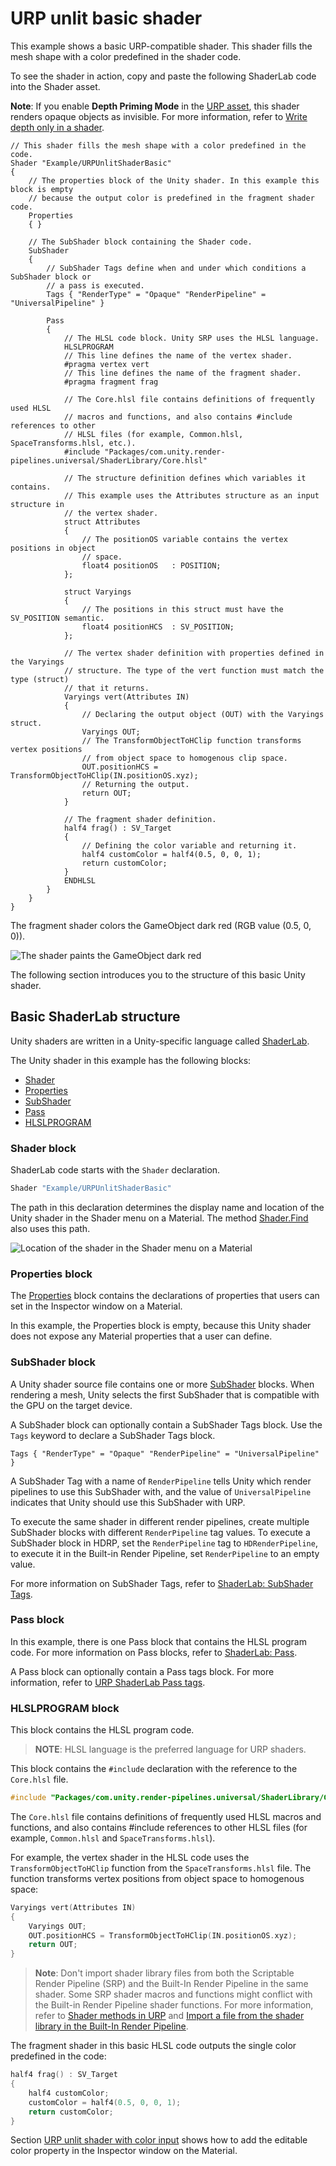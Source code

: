 # URP unlit basic shader

This example shows a basic URP-compatible shader. This shader fills the mesh shape with a color predefined in the shader code.

To see the shader in action, copy and paste the following ShaderLab code into the Shader asset.

**Note**: If you enable **Depth Priming Mode** in the [URP asset](universalrp-asset.md), this shader renders opaque objects as invisible. For more information, refer to [Write depth only in a shader](writing-shaders-urp-depth-only.md).

``` lang-cpp
// This shader fills the mesh shape with a color predefined in the code.
Shader "Example/URPUnlitShaderBasic"
{
    // The properties block of the Unity shader. In this example this block is empty
    // because the output color is predefined in the fragment shader code.
    Properties
    { }

    // The SubShader block containing the Shader code.
    SubShader
    {
        // SubShader Tags define when and under which conditions a SubShader block or
        // a pass is executed.
        Tags { "RenderType" = "Opaque" "RenderPipeline" = "UniversalPipeline" }

        Pass
        {
            // The HLSL code block. Unity SRP uses the HLSL language.
            HLSLPROGRAM
            // This line defines the name of the vertex shader.
            #pragma vertex vert
            // This line defines the name of the fragment shader.
            #pragma fragment frag

            // The Core.hlsl file contains definitions of frequently used HLSL
            // macros and functions, and also contains #include references to other
            // HLSL files (for example, Common.hlsl, SpaceTransforms.hlsl, etc.).
            #include "Packages/com.unity.render-pipelines.universal/ShaderLibrary/Core.hlsl"

            // The structure definition defines which variables it contains.
            // This example uses the Attributes structure as an input structure in
            // the vertex shader.
            struct Attributes
            {
                // The positionOS variable contains the vertex positions in object
                // space.
                float4 positionOS   : POSITION;
            };

            struct Varyings
            {
                // The positions in this struct must have the SV_POSITION semantic.
                float4 positionHCS  : SV_POSITION;
            };

            // The vertex shader definition with properties defined in the Varyings
            // structure. The type of the vert function must match the type (struct)
            // that it returns.
            Varyings vert(Attributes IN)
            {
                // Declaring the output object (OUT) with the Varyings struct.
                Varyings OUT;
                // The TransformObjectToHClip function transforms vertex positions
                // from object space to homogenous clip space.
                OUT.positionHCS = TransformObjectToHClip(IN.positionOS.xyz);
                // Returning the output.
                return OUT;
            }

            // The fragment shader definition.
            half4 frag() : SV_Target
            {
                // Defining the color variable and returning it.
                half4 customColor = half4(0.5, 0, 0, 1);
                return customColor;
            }
            ENDHLSL
        }
    }
}
```

The fragment shader colors the GameObject dark red (RGB value (0.5, 0, 0)).

![The shader paints the GameObject dark red](Images/shader-examples/unlit-shader-tutorial-basic-hardcoded-color.png)

The following section introduces you to the structure of this basic Unity shader.

<a name="basic-shaderlab-structure"></a>

## Basic ShaderLab structure

Unity shaders are written in a Unity-specific language called [ShaderLab](https://docs.unity3d.com/Manual/SL-Shader.html).

The Unity shader in this example has the following blocks:

* [Shader](#shader)
* [Properties](#properties)
* [SubShader](#subshader)
* [Pass](#pass)
* [HLSLPROGRAM](#hlsl)

### <a name="shader"></a>Shader block

ShaderLab code starts with the `Shader` declaration.

```c++
Shader "Example/URPUnlitShaderBasic"
```

The path in this declaration determines the display name and location of the Unity shader in the Shader menu on a Material. The method [Shader.Find](https://docs.unity3d.com/ScriptReference/Shader.Find.html) also uses this path.

![Location of the shader in the Shader menu on a Material](Images/shader-examples/urp-material-ui-shader-path.png)

### <a name="properties"></a>Properties block

The [Properties](https://docs.unity3d.com/Manual/SL-Properties.html) block contains the declarations of properties that users can set in the Inspector window on a Material.

In this example, the Properties block is empty, because this Unity shader does not expose any Material properties that a user can define.

### <a name="subshader"></a>SubShader block

A Unity shader source file contains one or more [SubShader](https://docs.unity3d.com/Manual/SL-SubShader.html) blocks. When rendering a mesh, Unity selects the first SubShader that is compatible with the GPU on the target device.

A SubShader block can optionally contain a SubShader Tags block. Use the `Tags` keyword to declare a SubShader Tags block.

```
Tags { "RenderType" = "Opaque" "RenderPipeline" = "UniversalPipeline" }
```

A SubShader Tag with a name of `RenderPipeline` tells Unity which render pipelines to use this SubShader with, and the value of `UniversalPipeline` indicates that Unity should use this SubShader with URP.

To execute the same shader in different render pipelines, create multiple SubShader blocks with different `RenderPipeline` tag values. To execute a SubShader block in HDRP, set the `RenderPipeline` tag to `HDRenderPipeline`, to execute it in the Built-in Render Pipeline, set `RenderPipeline` to an empty value.

For more information on SubShader Tags, refer to [ShaderLab: SubShader Tags](https://docs.unity3d.com/Manual/SL-SubShaderTags.html).

### <a name="pass"></a>Pass block

In this example, there is one Pass block that contains the HLSL program code. For more information on Pass blocks, refer to [ShaderLab: Pass](https://docs.unity3d.com/Manual/SL-Pass.html).

A Pass block can optionally contain a Pass tags block. For more information, refer to [URP ShaderLab Pass tags](urp-shaders/urp-shaderlab-pass-tags.md).

### <a name="hlsl"></a>HLSLPROGRAM block

This block contains the HLSL program code.

> **NOTE**: HLSL language is the preferred language for URP shaders.

This block contains the `#include` declaration with the reference to the `Core.hlsl` file.

```c++
#include "Packages/com.unity.render-pipelines.universal/ShaderLibrary/Core.hlsl"
```

The `Core.hlsl` file contains definitions of frequently used HLSL macros and functions, and also contains #include references to other HLSL files (for example, `Common.hlsl` and  `SpaceTransforms.hlsl`).

For example, the vertex shader in the HLSL code uses the `TransformObjectToHClip` function from the `SpaceTransforms.hlsl` file. The function transforms vertex positions from object space to homogenous space:

```c++
Varyings vert(Attributes IN)
{
    Varyings OUT;
    OUT.positionHCS = TransformObjectToHClip(IN.positionOS.xyz);
    return OUT;
}
```

> **Note**: Don't import shader library files from both the Scriptable Render Pipeline (SRP) and the Built-In Render Pipeline in the same shader. Some SRP shader macros and functions might conflict with the Built-in Render Pipeline shader functions. For more information, refer to [Shader methods in URP](use-built-in-shader-methods) and [Import a file from the shader library in the Built-In Render Pipeline](../SL-BuiltinIncludes).

The fragment shader in this basic HLSL code outputs the single color predefined in the code:

```c++
half4 frag() : SV_Target
{
    half4 customColor;
    customColor = half4(0.5, 0, 0, 1);
    return customColor;
}
```

Section [URP unlit shader with color input](writing-shaders-urp-unlit-color.md) shows how to add the editable color property in the Inspector window on the Material.
